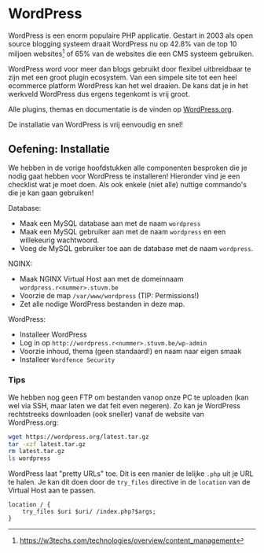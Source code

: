 # WordPress

WordPress is een enorm populaire PHP applicatie. Gestart in 2003 als open source blogging systeem draait WordPress nu op 42.8% van de top 10 miljoen websites[^wpstats] of 65% van de websites die een CMS systeem gebruiken.

WordPress word voor meer dan blogs gebruikt door flexibel uitbreidbaar te zijn met een groot plugin ecosystem. Van een simpele site tot een heel ecommerce platform WordPress kan het wel draaien. De kans dat je in het werkveld WordPress dus ergens tegenkomt is vrij groot.

Alle plugins, themas en documentatie is de vinden op [WordPress.org](https://wordpress.org/).

De installatie van WordPress is vrij eenvoudig en snel!

## Oefening: Installatie

We hebben in de vorige hoofdstukken alle componenten besproken die je nodig gaat hebben voor WordPress te installeren!
Hieronder vind je een checklist wat je moet doen. Als ook enkele (niet alle) nuttige commando's die je kan gaan gebruiken!

Database:

- Maak een MySQL database aan met de naam `wordpress`
- Maak een MySQL gebruiker aan met de naam `wordpress` en een willekeurig wachtwoord.
- Voeg de MySQL gebruiker toe aan de database met de naam `wordpress`.

NGINX:

- Maak NGINX Virtual Host aan met de domeinnaam `wordpress.r<nummer>.stuvm.be`
- Voorzie de map `/var/www/wordpress` (TIP: Permissions!)
- Zet alle nodige WordPress bestanden in deze map.

WordPress:

- Installeer WordPress
- Log in op `http://wordpress.r<nummer>.stuvm.be/wp-admin`
- Voorzie inhoud, thema (geen standaard!) en naam naar eigen smaak
- Installeer `Wordfence Security`

### Tips

We hebben nog geen FTP om bestanden vanop onze PC te uploaden (kan wel via SSH, maar laten we dat feit even negeren).
Zo kan je WordPress rechtstreeks downloaden (ook sneller) vanaf de website van WordPress.org:

```bash
wget https://wordpress.org/latest.tar.gz
tar -xzf latest.tar.gz
rm latest.tar.gz
ls wordpress
```

WordPress laat "pretty URLs" toe. Dit is een manier de lelijke `.php` uit je URL te halen.
Je kan dit doen door de `try_files` directive in de `location` van de Virtual Host aan te passen.

```
location / {
    try_files $uri $uri/ /index.php?$args;
}
```

[^wpstats]: https://w3techs.com/technologies/overview/content_management
